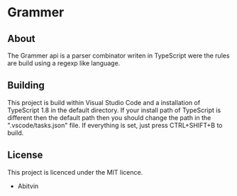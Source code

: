 Grammer
=======

About
-----
The Grammer api is a parser combinator writen in TypeScript were the rules are build using a regexp like language.

Building
--------
This project is build within Visual Studio Code and a installation of TypeScript 1.8 in the default directory.
If your install path of TypeScript is different then the default path then you should change the path in the ".vscode/tasks.json" file.
If everything is set, just press CTRL+SHIFT+B to build.

License
-------
This project is licenced under the MIT licence.

- Abitvin
